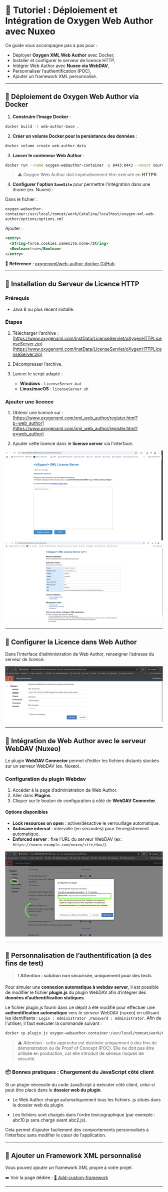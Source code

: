 
# 🚀 Tutoriel : Déploiement et Intégration de Oxygen Web Author avec Nuxeo

Ce guide vous accompagne pas à pas pour :
- Déployer **Oxygen XML Web Author** avec Docker,
- Installer et configurer le serveur de licence HTTP,
- Intégrer Web Author avec **Nuxeo via WebDAV**,
- Personnaliser l’authentification (POC),
- Ajouter un framework XML personnalisé.

---

## 🐳 Déploiement de Oxygen Web Author via Docker

1. **Construire l’image Docker** :

```bash
docker build -t web-author-base .
```

2. **Créer un volume Docker pour la persistance des données** :

```bash
docker volume create web-author-data
```

3. **Lancer le conteneur Web Author** :

```bash
docker run --name oxygen-webauthor-container -p 8443:8443 --mount source=web-author-data,target=/usr/local/tomcat/work/Catalina/localhost/oxygen-xml-web-author web-author-base
```

> ⚠️ Oxygen Web Author doit impérativement être exécuté en **HTTPS**.

4. **Configurer l'option `SameSite`** pour permettre l'intégration dans une iframe (ex. Nuxeo) :

Dans le fichier :
```
oxygen-webauthor-container:/usr/local/tomcat/work/Catalina/localhost/oxygen-xml-web-author/options/options.xml
```

Ajouter :

```xml
<entry>
  <String>force.cookies.samesite.none</String>
  <Boolean>true</Boolean>
</entry>
```

📎 **Référence** : [oxygenxml/web-author-docker GitHub](https://github.com/oxygenxml/web-author-docker/tree/master)

---

## 🔐 Installation du Serveur de Licence HTTP

### Prérequis

- Java 8 ou plus récent installé.

### Étapes

1. Télécharger l'archive :
[https://www.oxygenxml.com/InstData/LicenseServlet/oXygenHTTPLicenseServer.zip](https://www.oxygenxml.com/InstData/LicenseServlet/oXygenHTTPLicenseServer.zip)

2. Décompresser l’archive.

3. Lancer le script adapté :
   - **Windows** : `licenseServer.bat`
   - **Linux/macOS** : `licenseServer.sh`

### Ajouter une licence

1. Obtenir une licence sur :  
[https://www.oxygenxml.com/xml_web_author/register.html?p=web_author](https://www.oxygenxml.com/xml_web_author/register.html?p=web_author)

2. Ajouter cette licence dans le **license server** via l’interface.

![alt text](add-license.png)
![alt text](license-added.png)

---

## 🔧 Configurer la Licence dans Web Author

Dans l’interface d’administration de Web Author, renseigner l’adresse du serveur de licence.

![alt text](use-license.png)

---

## 🔗 Intégration de Web Author avec le serveur WebDAV (Nuxeo)

Le plugin **WebDAV Connector** permet d’éditer les fichiers distants stockés sur un serveur WebDAV (ex. Nuxeo).

### Configuration du plugin Webdav

1. Accéder à la page d’administration de Web Author.
2. Aller dans **Plugins**.
3. Cliquer sur le bouton de configuration à côté de **WebDAV Connector**.

#### Options disponibles

- **Lock resources on open** : active/désactive le verrouillage automatique.
- **Autosave interval** : intervalle (en secondes) pour l’enregistrement automatique.
- **Enforced server** : fixe l’URL du serveur WebDAV (ex: `https://nuxeo.example.com/nuxeo/site/dav/`).

![alt text](configure-webdav-server.png)

---

## 🧪 Personnalisation de l’authentification (à des fins de test)

> ❗ **Attention : solution non sécurisée, uniquement pour des tests**

Pour simuler une **connexion automatique à webdav server**, il est possible de modifier le fichier **plugin.js** du plugin WebDAV afin d’intégrer des **données d’authentification statiques**.

Le fichier plugin.js fourni dans ce dépôt a été modifié pour effectuer une **authentification automatique** vers le serveur WebDAV (nuxeo) en utilisant les identifiants : `Login : Administrator ,Password : Administrator`. Afin de l'utiliser, il faut exécuter la commande suivant :
```bash
docker cp plugin.js oxygen-webauthor-container:/usr/local/tomcat/work/Catalina/localhost/oxygen-xml-web-author/plugins/web-author-webdav-plugin-27.1/web/plugin.js
```

> ⚠️ Attention : cette approche est destinée uniquement à des fins de démonstration ou de Proof of Concept (POC). Elle ne doit pas être utilisée en production, car elle introduit de sérieux risques de sécurité.

### 📦 Bonnes pratiques : Chargement du JavaScript côté client

Si un plugin nécessite du code JavaScript à exécuter côté client, celui-ci peut être placé dans le **dossier web du plugin**.

- Le Web Author charge automatiquement tous les fichiers .js situés dans le dossier web du plugin.

- Les fichiers sont chargés dans l’ordre lexicographique (par exemple : abc10.js sera chargé avant abc2.js).

Cela permet d’ajouter facilement des comportements personnalisés à l’interface sans modifier le cœur de l'application.

---

## 📂 Ajouter un Framework XML personnalisé

Vous pouvez ajouter un framework XML propre à votre projet.

➡️ Voir la page dédiée : [📄 Add-custom-framework](Add-custom-framework.md)

---

